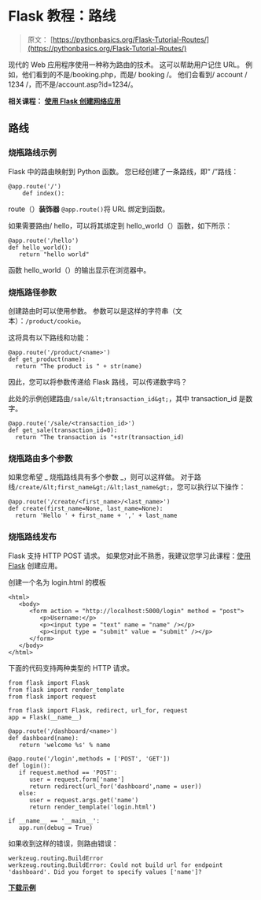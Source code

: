 # Flask 教程：路线

> 原文： [https://pythonbasics.org/Flask-Tutorial-Routes/](https://pythonbasics.org/Flask-Tutorial-Routes/)

现代的 Web 应用程序使用一种称为路由的技术。 这可以帮助用户记住 URL。 例如，他们看到的不是/booking.php，而是/ booking /。 他们会看到/ account / 1234 /，而不是/account.asp?id=1234/。

**相关课程：** **[使用 Flask 创建网络应用](https://gum.co/IMzBy)**

## 路线

### 烧瓶路线示例

Flask 中的路由映射到 Python 函数。 您已经创建了一条路线，即“ /”路线：

```
@app.route('/')
    def index():

```

route（）**装饰器** `@app.route()`将 URL 绑定到函数。

如果需要路由/ hello，可以将其绑定到 hello_world（）函数，如下所示：

```
@app.route('/hello')
def hello_world():
   return "hello world"

```

函数 hello_world（）的输出显示在浏览器中。

### 烧瓶路径参数

创建路由时可以使用参数。 参数可以是这样的字符串（文本）：`/product/cookie`。

这将具有以下路线和功能：

```
@app.route('/product/<name>')
def get_product(name):
  return "The product is " + str(name)

```

因此，您可以将参数传递给 Flask 路线，可以传递数字吗？

此处的示例创建路由`/sale/&lt;transaction_id&gt;`，其中 transaction_id 是数字。

```
@app.route('/sale/<transaction_id>')
def get_sale(transaction_id=0):
  return "The transaction is "+str(transaction_id)

```

### 烧瓶路由多个参数

如果您希望 _ 烧瓶路线具有多个参数 _，则可以这样做。 对于路线`/create/&lt;first_name&gt;/&lt;last_name&gt;`，您可以执行以下操作：

```
@app.route('/create/<first_name>/<last_name>')
def create(first_name=None, last_name=None):
  return 'Hello ' + first_name + ',' + last_name

```

### 烧瓶路线发布

Flask 支持 HTTP POST 请求。 如果您对此不熟悉，我建议您学习此课程：[使用 Flask](https://gum.co/IMzBy) 创建应用。

创建一个名为 login.html 的模板

```
<html>
   <body>
      <form action = "http://localhost:5000/login" method = "post">
         <p>Username:</p>
         <p><input type = "text" name = "name" /></p>
         <p><input type = "submit" value = "submit" /></p>
      </form>
   </body>
</html>

```

下面的代码支持两种类型的 HTTP 请求。

```
from flask import Flask
from flask import render_template
from flask import request

from flask import Flask, redirect, url_for, request
app = Flask(__name__)

@app.route('/dashboard/<name>')
def dashboard(name):
   return 'welcome %s' % name

@app.route('/login',methods = ['POST', 'GET'])
def login():
   if request.method == 'POST':
      user = request.form['name']
      return redirect(url_for('dashboard',name = user))
   else:
      user = request.args.get('name')
      return render_template('login.html')

if __name__ == '__main__':
   app.run(debug = True)

```

如果收到这样的错误，则路由错误：

```
werkzeug.routing.BuildError
werkzeug.routing.BuildError: Could not build url for endpoint 'dashboard'. Did you forget to specify values ['name']? 
```

**[下载示例](https://gum.co/IMzBy)**
